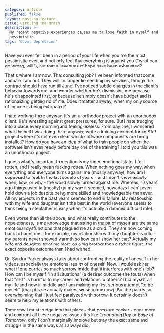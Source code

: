 ```yaml
---
category: article
published: false
layout: post-no-feature
title: Circling the drain
description: >-
  My recent negative experiences causes me to lose faith in myself and turn
  pessimistic
tags: 'doom, depression'
---
```

Have you ever felt been in a period of your life when you are the most pessimistic ever, and not only feel that everything is against you ("what can go wrong, will"), but that all avenues of hope have been exhausted?

That's where I am now. That consulting job? I've been informed that come January I am out. They will no longer be needing my services, though the contract should have run till June. I've noticed subtle changes in the client's behavior towards me, and wonder whether he's dismissing me because he's disappointed first, or because he simply doesn't have budget and is rationalizing getting rid of me. Does it matter anyway, when my only source of income is being extirpated?

I hate working there anyway. It's an unorthodox project with an unorthodox client. He's wrestling against great pressures, for sure. But I hate trudging into a place every morning and feeling useless. From day one, I wondered what the hell I was doing there anyway; write a training concept for an SAP project where it's not even clear which software components are being installed? How do you have an idea of what to train people on when the software isn't even ready before day one of the training? I told you this was an unorthodox project.

I guess what's important to mention is my inner emotional state. I feel rotten, and I really mean fucking rotten. When nothing goes my way, when everything and everyone turns against me (mostly anyway), how am I supposed to feel. In the last couple of years - and I don't know exactly when, how, or why - the world slowly turned against me. Whereas, 10 years ago things used to (mostly) go my way it seemed, nowadays I can't even hold down a job despite being more skilled and knowledgeable than ever. All my projects in the past years seemed to end in failure. My relationship with my wife and daughter isn't the best in the world (everyone seems to think being a stepfather is easy when it's actually a damned difficult role).

Even worse than all the above, and what really contributes to the hopelessness, is the knowledge that sitting in the pit of myself are the same emotional dysfunctions that plagued me as a child. They are now coming back to haunt me... for example, my relationship with my daughter is cold - my parents never showed warmth so how can I show her that? Actually my wife and daughter treat me more as a big brother than a father figure, the exact opposite outcome than I had wished.

Dr. Sandra Parker always talks about confronting the reality of oneself in her videos, especially the emotional reality of oneself. Now, I would ask her, what if one carries so much sorrow inside that it interferes with one's job? How can I be myself "in all situations" (a desired outcome she touts) when that "self" is harmful to my career and relations to others? I hid myself all my life and now in middle age I am making my first serious attempt "to be myself" (that phrase actually makes sense to me now). But the pain is so overwhelming that I just feel paralyzed with sorrow. It certainly doesn't seem to help my relations with others.

Tomorrow I must trudge into that place - that pressure cooker - once more and confront all these negative issues. It's like _Groundhog Day_ or _Edge of Tomorrow_, only I don't marginally improve but stay the exact same and struggle in the same ways as I always did.
